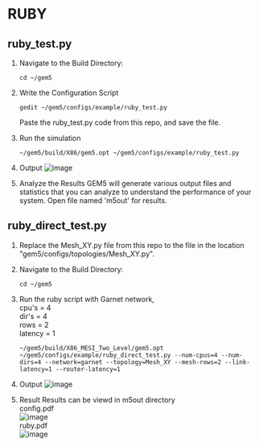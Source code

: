 # RUBY

## ruby_test.py

1) Navigate to the Build Directory:
   ```
   cd ~/gem5
   ```
2) Write the Configuration Script
   ```
   gedit ~/gem5/configs/example/ruby_test.py
   ```

   Paste the ruby_test.py code from this repo, and save the file.

3) Run the simulation
   ```
   ~/gem5/build/X86/gem5.opt ~/gem5/configs/example/ruby_test.py 
   ```
4) Output
   ![image](https://github.com/user-attachments/assets/f27eb63c-602a-4f30-9a9e-2c702d23a0f3)

5) Analyze the Results
   GEM5 will generate various output files and statistics that you can analyze to understand the performance of your system.
   Open file named 'm5out' for results.


## ruby_direct_test.py

1) Replace the Mesh_XY.py file from this repo to the file in the location "gem5/configs/topologies/Mesh_XY.py".
2) Navigate to the Build Directory:
   ```
   cd ~/gem5
   ```
3) Run the ruby script with Garnet network, <br>
   cpu's = 4 <br>
   dir's = 4 <br>
   rows = 2 <br>
   latency = 1 <br>

   ```
   ~/gem5/build/X86_MESI_Two_Level/gem5.opt ~/gem5/configs/example/ruby_direct_test.py --num-cpus=4 --num-dirs=4 --network=garnet --topology=Mesh_XY --mesh-rows=2 --link-latency=1 --router-latency=1
   ```
4) Output
   ![image](https://github.com/user-attachments/assets/4af03ef4-4ec9-4866-88f5-ac24018f99da)

5) Result
   Results can be viewd in m5out directory <br>
   config.pdf <br>
   ![image](https://github.com/user-attachments/assets/e6f9c5f6-8c93-4870-8bb8-e4d6d1a7e899)
   <br>
   ruby.pdf<br>
   ![image](https://github.com/user-attachments/assets/5aa3ae8b-8880-4ad7-b355-65be9b9e5bcc)
   <br>



   
